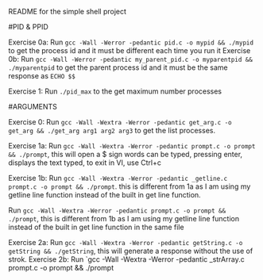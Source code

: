 README for the simple shell project

#PID & PPID

Exercise 0a: Run `gcc -Wall -Werror -pedantic pid.c -o mypid && ./mypid` to get the process id and it must be different each time you run it
Exercise 0b: Run `gcc -Wall -Werror -pedantic my_parent_pid.c -o myparentpid && ./myparentpid` to get the parent process id and it must be the same response as `ECHO $$`

Exercise 1: Run `./pid_max` to the get maximum number processes

#ARGUMENTS

Exercise 0: Run `gcc -Wall -Wextra -Werror -pedantic get_arg.c -o get_arg && ./get_arg arg1 arg2 arg3` to get the list processes.

Exercise 1a: Run `gcc -Wall -Wextra -Werror -pedantic prompt.c -o prompt && ./prompt`, this will open a $ sign words can be typed, pressing enter, displays the text typed, to exit in VI, use Ctrl+c

Exercise 1b: Run `gcc -Wall -Wextra -Werror -pedantic _getline.c prompt.c -o prompt && ./prompt`. this is different from 1a as I am using my getline line function instead of the built in get line function.

Run `gcc -Wall -Wextra -Werror -pedantic prompt.c -o prompt && ./prompt`, this is different from 1b as I am using my getline line function instead of the built in get line function in the same file

Exercise 2a: Run `gcc -Wall -Wextra -Werror -pedantic getString.c -o getString && ./getString`, this will generate a response without the use of strok.
Exercise 2b: Run `gcc -Wall -Wextra -Werror -pedantic _strArray.c prompt.c -o prompt && ./prompt
